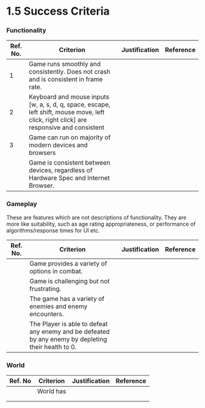 # 1.5 Success Criteria

### Functionality

| Ref. No. | Criterion                                                                                                                                | Justification | Reference |
| -------- | ---------------------------------------------------------------------------------------------------------------------------------------- | ------------- | --------- |
| 1        | Game runs smoothly and consistently. Does not crash and is consistent in frame rate.                                                     |               |           |
| 2        | Keyboard and mouse inputs \[w, a, s, d, q, space, escape, left shift, mouse move, left click, right click] are responsive and consistent |               |           |
| 3        | Game can run on majority of modern devices and browsers                                                                                  |               |           |
|          | Game is consistent between devices, regardless of Hardware Spec and Internet Browser.                                                    |               |           |

### Gameplay

These are features which are not descriptions of functionality. They are more like suitability, such as age rating appropriateness, or performance of algorithms/response times for UI etc.

| Ref. No. | Criterion                                                                                           | Justification | Reference |
| -------- | --------------------------------------------------------------------------------------------------- | ------------- | --------- |
|          | Game provides a variety of options in combat.                                                       |               |           |
|          | Game is challenging but not frustrating.                                                            |               |           |
|          | The game has a variety of enemies and enemy encounters.                                             |               |           |
|          | The Player is able to defeat any enemy and be defeated by any enemy by depleting their health to 0. |               |           |

### World

| Ref. No | Criterion | Justification | Reference |
| ------- | --------- | ------------- | --------- |
|         | World has |               |           |
|         |           |               |           |
|         |           |               |           |
